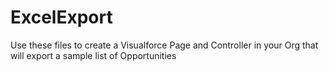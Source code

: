 # ExcelExport

Use these files to create a Visualforce Page and Controller in your Org that will export a sample list of Opportunities
